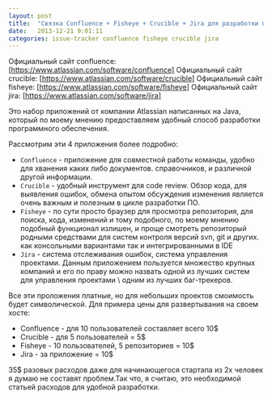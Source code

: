 ```yaml
---
layout: post
title:  "Связка Сonfluence + Fisheye + Сrucible + Jira для разработки приложений"
date:   2013-12-21 9:01:11
categories: issue-tracker confluence fisheye crucible jira
---
```

Официальный сайт confluence: [https://www.atlassian.com/software/confluence]
Официальный сайт crucible: [https://www.atlassian.com/software/crucible]
Официальный сайт fisheye: [https://www.atlassian.com/software/fisheye]
Официальный сайт jira: [https://www.atlassian.com/software/jira]

Это набор приложений от компании Atlassian написанных на Java, который по моему мнению предоставляем удобный способ разработки программного обеспечения.

Рассмотрим эти 4 приложения более подробно:

 - `Сonfluence` - приложение для совместной работы команды, удобно для хванения каких либо документов. справочников, и различной другой информации.
 - `Сrucible` - удобный инструмент для code review. Обзор кода, для выявления ошибок, обмена опытом обсуждения изменения является очень важным и полезным в цикле разработки ПО.
 - `Fisheye` - по сути просто браузер для просмотра репозитория, для поиска, кода, изменений и тому подобного, по моему мнению подобный функционал излишен, и проще смотреть репозиторый родными средствами для систем контроля версий svn, git и других. как консольными вариантами так и интегрированными в IDE
 - `Jira` - система отслеживания ошибок, система управления проектами. Данным приложением пользуется множество крупных компаний и его по праву можно назвать одной из лучших систем для управления проектами \ одним из лучших баг-трекеров.

Все эти проложения платные, но для небольших проектов смоимость будет символической.
Для примера цены для развертывания на своем хосте:

 - Сonfluence - для 10 пользователей составляет всего 10$
 - Crucible - для 5 пользователей = 5$
 - Fisheye - 10 пользователей, 5 репозиториев = 10$
 - Jira - за приложение = 10$

35$ разовых расходов даже для начинающегося стартапа из 2х человек я думаю не составят проблем.Так что, я считаю, это необходимой статьей расходов для удобной разработки.
